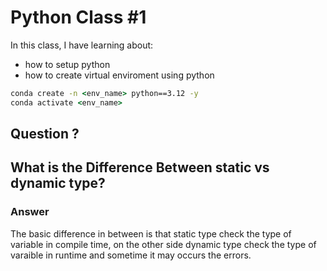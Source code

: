 # Python Class #1

In this class, I have learning about:

- how to setup python
- how to create virtual enviroment using python

```cmd
conda create -n <env_name> python==3.12 -y
conda activate <env_name>
```

## Question ?

## What is the Difference Between static vs dynamic type?

### Answer

The basic difference in between is that static type check the type of variable in compile time, on the other side dynamic type check the type of varaible in runtime and sometime it may occurs the errors.
